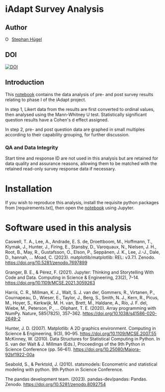 # iAdapt Survey Analysis
## Author
<div itemscope itemtype="https://schema.org/Person"><a itemprop="sameAs" content="https://orcid.org/0000-0003-4379-2450" href="https://orcid.org/0000-0003-4379-2450" target="orcid.widget" rel="me noopener noreferrer" style="vertical-align:top;"><img src="https://orcid.org/sites/default/files/images/orcid_16x16.png" style="width:1em;margin-right:.5em;" alt="ORCID iD icon">Stephan Hügel</a></div>

## DOI
[![DOI](https://zenodo.org/badge/662217973.svg)](https://zenodo.org/badge/latestdoi/662217973)

## Introduction
This [notebook](iadapt_geoforum.ipynb) contains the data analysis of pre- and post survey results relating to phase I of the iAdapt project.

In step 1, Likert data from the results are first converted to ordinal values, then analysed using the Mann-Whitney U test. Statistically significant question results have a Cohen's d effect assigned.

In step 2, pre- and post question data are graphed in small multiples according to their capability grouping, for further discussion.

### QA and Data Integrity
Start time and response ID are not used in this analysis but are retained for data quality and assurance reasons, allowing them to be matched with the retained read-only survey response data if necessary.

# Installation
If you wish to reproduce this analysis, install the requisite python packages from [requirements.txt], then open the [notebook](iadapt_geoforum.ipynb) using Jupyter.

# Software used in this analysis

Caswell, T. A., Lee, A., Andrade, E. S. de, Droettboom, M., Hoffmann, T., Klymak, J., Hunter, J., Firing, E., Stansby, D., Varoquaux, N., Nielsen, J. H., Root, B., May, R., Gustafsson, O., Elson, P., Seppänen, J. K., Lee, J.-J., Dale, D., hannah, … Moad, C. (2023). matplotlib/matplotlib: REL: v3.7.1. Zenodo. https://doi.org/10.5281/zenodo.7697899

Granger, B. E., & Pérez, F. (2021). Jupyter: Thinking and Storytelling With Code and Data. Computing in Science & Engineering, 23(2), 7–14. https://doi.org/10.1109/MCSE.2021.3059263

Harris, C. R., Millman, K. J., Walt, S. J. van der, Gommers, R., Virtanen, P., Cournapeau, D., Wieser, E., Taylor, J., Berg, S., Smith, N. J., Kern, R., Picus, M., Hoyer, S., Kerkwijk, M. H. van, Brett, M., Haldane, A., Río, J. F. del, Wiebe, M., Peterson, P., … Oliphant, T. E. (2020). Array programming with NumPy. Nature, 585(7825), 357–362. https://doi.org/10.1038/s41586-020-2649-2

Hunter, J. D. (2007). Matplotlib: A 2D graphics environment. Computing in Science & Engineering, 9(3), 90–95. https://doi.org/10.1109/MCSE.2007.55
McKinney, W. (2010). Data Structures for Statistical Computing in Python. In S. van der Walt & J. Millman (Eds.), Proceedings of the 9th Python in Science Conference (pp. 56–61). https://doi.org/10.25080/Majora-92bf1922-00a

Seabold, S., & Perktold, J. (2010). statsmodels: Econometric and statistical modeling with python. 9th Python in Science Conference.

The pandas development team. (2023). pandas-dev/pandas: Pandas. Zenodo. https://doi.org/10.5281/zenodo.8092754
